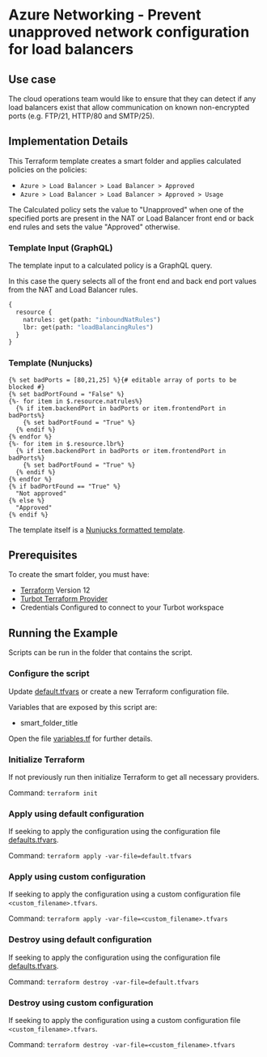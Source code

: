 # Azure Networking - Prevent unapproved network configuration for load balancers

## Use case

The cloud operations team would like to ensure that they can detect if any load balancers exist that allow 
communication on known non-encrypted ports (e.g. FTP/21, HTTP/80 and SMTP/25).

## Implementation Details

This Terraform template creates a smart folder and applies calculated policies on the policies:

- `Azure > Load Balancer > Load Balancer > Approved`
- `Azure > Load Balancer > Load Balancer > Approved > Usage`

The Calculated policy sets the value to "Unapproved" when one of the specified ports are present in the NAT or Load 
Balancer front end or back end rules and sets the value "Approved" otherwise.

### Template Input (GraphQL)

The template input to a calculated policy is a GraphQL query.

In this case the query selects all of the front end and back end port values from the NAT and Load Balancer rules.

```graphql
{
  resource {
    natrules: get(path: "inboundNatRules")
    lbr: get(path: "loadBalancingRules")
  }
}
```

### Template (Nunjucks)

```nunjucks
{% set badPorts = [80,21,25] %}{# editable array of ports to be blocked #}
{% set badPortFound = "False" %}
{%- for item in $.resource.natrules%}
  {% if item.backendPort in badPorts or item.frontendPort in badPorts%}
    {% set badPortFound = "True" %} 
  {% endif %}
{% endfor %}
{%- for item in $.resource.lbr%}
  {% if item.backendPort in badPorts or item.frontendPort in badPorts%}
    {% set badPortFound = "True" %} 
  {% endif %}
{% endfor %}
{% if badPortFound == "True" %} 
  "Not approved"
{% else %}
  "Approved"
{% endif %}
```

The template itself is a [Nunjucks formatted template](https://mozilla.github.io/nunjucks/templating.html).

## Prerequisites

To create the smart folder, you must have:

- [Terraform](https://www.terraform.io) Version 12
- [Turbot Terraform Provider](https://turbot.com/v5/docs/reference/terraform)
- Credentials Configured to connect to your Turbot workspace

## Running the Example

Scripts can be run in the folder that contains the script.

### Configure the script

Update [default.tfvars](default.tfvars) or create a new Terraform configuration file.

Variables that are exposed by this script are:

- smart_folder_title

Open the file [variables.tf](variables.tf) for further details.

### Initialize Terraform

If not previously run then initialize Terraform to get all necessary providers.

Command: `terraform init`

### Apply using default configuration

If seeking to apply the configuration using the configuration file [defaults.tfvars](defaults.tfvars).

Command: `terraform apply -var-file=default.tfvars`

### Apply using custom configuration

If seeking to apply the configuration using a custom configuration file `<custom_filename>.tfvars`.

Command: `terraform apply -var-file=<custom_filename>.tfvars`

### Destroy using default configuration

If seeking to apply the configuration using the configuration file [defaults.tfvars](defaults.tfvars).

Command: `terraform destroy -var-file=default.tfvars`

### Destroy using custom configuration

If seeking to apply the configuration using a custom configuration file `<custom_filename>.tfvars`.

Command: `terraform destroy -var-file=<custom_filename>.tfvars`
